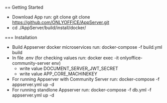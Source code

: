 == Getting Started

* Download App run:	git clone git clone https://github.com/ONLYOFFICE/AppServer.git
* cd ./AppServer/build/install/docker/

=== Installation

* Build Appserver docker microservices run: docker-compose -f build.yml build
* In file .env (for checking values run: docker exec -it onlyoffice-community-server env)
  - write value DOCUMENT_SERVER_JWT_SECRET
  - write value APP_CORE_MACHINEKEY
* For running Appserver with Community Server run: docker-compose -f appserver.yml up -d
* For running standlone Appserver run: docker-compose -f db.yml -f appserver.yml up -d
  